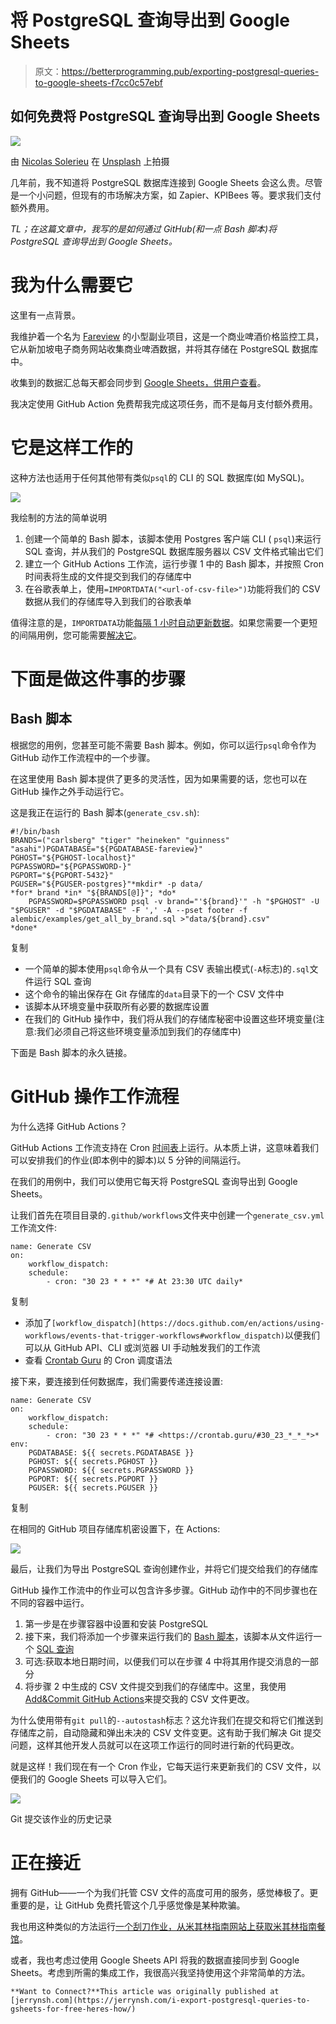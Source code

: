 # 将 PostgreSQL 查询导出到 Google Sheets

> 原文：<https://betterprogramming.pub/exporting-postgresql-queries-to-google-sheets-f7cc0c57ebf>

## 如何免费将 PostgreSQL 查询导出到 Google Sheets

![](img/e8d20bd91a6308aa60fe7606866d2d4e.png)

由 [Nicolas Solerieu](https://unsplash.com/es/@slrncl?utm_source=medium&utm_medium=referral) 在 [Unsplash](https://unsplash.com?utm_source=medium&utm_medium=referral) 上拍摄

几年前，我不知道将 PostgreSQL 数据库连接到 Google Sheets 会这么贵。尽管是一个小问题，但现有的市场解决方案，如 Zapier、KPIBees 等。要求我们支付额外费用。

*TL；在这篇文章中，我写的是如何通过 GitHub(和一点 Bash 脚本)将 PostgreSQL 查询导出到 Google Sheets。*

# 我为什么需要它

这里有一点背景。

我维护着一个名为 [Fareview](https://github.com/ngshiheng/fareview) 的小型副业项目，这是一个商业啤酒价格监控工具，它从新加坡电子商务网站收集商业啤酒数据，并将其存储在 PostgreSQL 数据库中。

收集到的数据汇总每天都会同步到 [Google Sheets，供用户查看](https://docs.google.com/spreadsheets/d/1ImvPhsWp3mRF5lz7C55Ub2Z5okzitIvU6WG77YWL5PU/)。

我决定使用 GitHub Action 免费帮我完成这项任务，而不是每月支付额外费用。

# 它是这样工作的

这种方法也适用于任何其他带有类似`psql`的 CLI 的 SQL 数据库(如 MySQL)。

![](img/7e80bb870fab8dec632799135a87625c.png)

我绘制的方法的简单说明

1.  创建一个简单的 Bash 脚本，该脚本使用 Postgres 客户端 CLI ( `psql`)来运行 SQL 查询，并从我们的 PostgreSQL 数据库服务器以 CSV 文件格式输出它们
2.  建立一个 GitHub Actions 工作流，运行步骤 1 中的 Bash 脚本，并按照 Cron 时间表将生成的文件提交到我们的存储库中
3.  在谷歌表单上，使用`=IMPORTDATA("<url-of-csv-file>")`功能将我们的 CSV 数据从我们的存储库导入到我们的谷歌表单

值得注意的是，`IMPORTDATA`功能[每隔 1 小时自动更新数据](https://support.google.com/area120-tables/answer/9904107?hl=en)。如果您需要一个更短的间隔用例，您可能需要[解决它](https://gist.github.com/aGHz/6868a1ea1defbd6b9ed5#sheet-scripts)。

# 下面是做这件事的步骤

## Bash 脚本

根据您的用例，您甚至可能不需要 Bash 脚本。例如，你可以运行`psql`命令作为 GitHub 动作工作流程中的一个步骤。

在这里使用 Bash 脚本提供了更多的灵活性，因为如果需要的话，您也可以在 GitHub 操作之外手动运行它。

这是我正在运行的 Bash 脚本(`generate_csv.sh`):

```
#!/bin/bash
BRANDS=("carlsberg" "tiger" "heineken" "guinness" "asahi")PGDATABASE="${PGDATABASE-fareview}"
PGHOST="${PGHOST-localhost}"
PGPASSWORD="${PGPASSWORD-}"
PGPORT="${PGPORT-5432}"
PGUSER="${PGUSER-postgres}"*mkdir* -p data/
*for* brand *in* "${BRANDS[@]}"; *do*
    PGPASSWORD=$PGPASSWORD psql -v brand="'${brand}'" -h "$PGHOST" -U "$PGUSER" -d "$PGDATABASE" -F ',' -A --pset footer -f alembic/examples/get_all_by_brand.sql >"data/${brand}.csv"
*done*
```

复制

*   一个简单的脚本使用`psql`命令从一个具有 CSV 表输出模式(`-A`标志)的`.sql`文件运行 SQL 查询
*   这个命令的输出保存在 Git 存储库的`data`目录下的一个 CSV 文件中
*   该脚本从环境变量中获取所有必要的数据库设置
*   在我们的 GitHub 操作中，我们将从我们的存储库秘密中设置这些环境变量(注意:我们必须自己将这些环境变量添加到我们的存储库中)

下面是 Bash 脚本的永久链接。

# GitHub 操作工作流程

为什么选择 GitHub Actions？

GitHub Actions 工作流支持在 Cron [时间表](https://docs.github.com/en/actions/using-workflows/events-that-trigger-workflows#schedule)上运行。从本质上讲，这意味着我们可以安排我们的作业(即本例中的脚本)以 5 分钟的间隔运行。

在我们的用例中，我们可以使用它每天将 PostgreSQL 查询导出到 Google Sheets。

让我们首先在项目目录的`.github/workflows`文件夹中创建一个`generate_csv.yml`工作流文件:

```
name: Generate CSV
on:
    workflow_dispatch:
    schedule:
        - cron: "30 23 * * *" *# At 23:30 UTC daily*
```

复制

*   添加了`[workflow_dispatch](https://docs.github.com/en/actions/using-workflows/events-that-trigger-workflows#workflow_dispatch)`以便我们可以从 GitHub API、CLI 或浏览器 UI 手动触发我们的工作流
*   查看 [Crontab Guru](https://crontab.guru/) 的 Cron 调度语法

接下来，要连接到任何数据库，我们需要传递连接设置:

```
name: Generate CSV
on:
    workflow_dispatch:
    schedule:
        - cron: "30 23 * * *" *# <https://crontab.guru/#30_23_*_*_*>*
env:
    PGDATABASE: ${{ secrets.PGDATABASE }}
    PGHOST: ${{ secrets.PGHOST }}
    PGPASSWORD: ${{ secrets.PGPASSWORD }}
    PGPORT: ${{ secrets.PGPORT }}
    PGUSER: ${{ secrets.PGUSER }}
```

复制

在相同的 GitHub 项目存储库机密设置下，在 Actions:

![](img/487cf27a8e7e6ff41490cd0416df9088.png)

最后，让我们为导出 PostgreSQL 查询创建作业，并将它们提交给我们的存储库

GitHub 操作工作流中的作业可以包含许多步骤。GitHub 动作中的不同步骤也在不同的容器中运行。

1.  第一步是在步骤容器中设置和安装 PostgreSQL
2.  接下来，我们将添加一个步骤来运行我们的 [Bash 脚本](https://github.com/ngshiheng/fareview/blob/0bce19b570408f5f8af2a26ed940fe09b0c0bf6c/scripts/generate_csv.sh)，该脚本从文件运行一个 [SQL 查询](https://github.com/ngshiheng/fareview/blob/0bce19b570408f5f8af2a26ed940fe09b0c0bf6c/alembic/examples/get_all_by_brand.sql)
3.  可选:获取本地日期时间，以便我们可以在步骤 4 中将其用作提交消息的一部分
4.  将步骤 2 中生成的 CSV 文件提交到我们的存储库中。这里，我使用[Add&Commit GitHub Actions](https://github.com/marketplace/actions/add-commit)来提交我的 CSV 文件更改。

为什么使用带有`git pull`的`--autostash`标志？这允许我们在提交和将它们推送到存储库之前，自动隐藏和弹出未决的 CSV 文件变更。这有助于我们解决 Git 提交问题，这样其他开发人员就可以在这项工作运行的同时进行新的代码更改。

就是这样！我们现在有一个 Cron 作业，它每天运行来更新我们的 CSV 文件，以便我们的 Google Sheets 可以导入它们。

![](img/f55dc2fd9c24df8aa462125a46ca8290.png)

Git 提交该作业的历史记录

# 正在接近

拥有 GitHub——一个为我们托管 CSV 文件的高度可用的服务，感觉棒极了。更重要的是，让 GitHub 免费托管这个几乎感觉像是某种欺骗。

我也用这种类似的方法运行[一个刮刀作业，从米其林指南网站上获取米其林指南餐馆](https://github.com/ngshiheng/michelin-my-maps/blob/95d8a05e7c4393af6ed2f8e380c44ac7cc2e92ba/.github/workflows/scrape.yml)。

或者，我也考虑过使用 Google Sheets API 将我的数据直接同步到 Google Sheets。考虑到所需的集成工作，我很高兴我坚持使用这个非常简单的方法。

```
**Want to Connect?**This article was originally published at [jerrynsh.com](https://jerrynsh.com/i-export-postgresql-queries-to-gsheets-for-free-heres-how/)
```